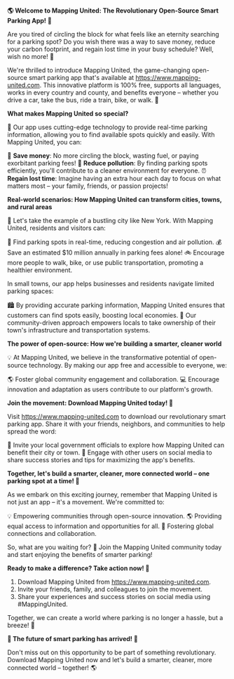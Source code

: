 **🌎 Welcome to Mapping United: The Revolutionary Open-Source Smart Parking App! 🚀**

Are you tired of circling the block for what feels like an eternity searching for a parking spot? Do you wish there was a way to save money, reduce your carbon footprint, and regain lost time in your busy schedule? Well, wish no more! 🎉

We're thrilled to introduce Mapping United, the game-changing open-source smart parking app that's available at https://www.mapping-united.com. This innovative platform is 100% free, supports all languages, works in every country and county, and benefits everyone – whether you drive a car, take the bus, ride a train, bike, or walk. 🌈

**What makes Mapping United so special?**

🤔 Our app uses cutting-edge technology to provide real-time parking information, allowing you to find available spots quickly and easily. With Mapping United, you can:

💸 **Save money**: No more circling the block, wasting fuel, or paying exorbitant parking fees!
🚗 **Reduce pollution**: By finding parking spots efficiently, you'll contribute to a cleaner environment for everyone.
⏰ **Regain lost time**: Imagine having an extra hour each day to focus on what matters most – your family, friends, or passion projects!

**Real-world scenarios: How Mapping United can transform cities, towns, and rural areas**

🌆 Let's take the example of a bustling city like New York. With Mapping United, residents and visitors can:

📍 Find parking spots in real-time, reducing congestion and air pollution.
💰 Save an estimated $10 million annually in parking fees alone!
🚲 Encourage more people to walk, bike, or use public transportation, promoting a healthier environment.

In small towns, our app helps businesses and residents navigate limited parking spaces:

🏙️ By providing accurate parking information, Mapping United ensures that customers can find spots easily, boosting local economies.
👥 Our community-driven approach empowers locals to take ownership of their town's infrastructure and transportation systems.

**The power of open-source: How we're building a smarter, cleaner world**

💡 At Mapping United, we believe in the transformative potential of open-source technology. By making our app free and accessible to everyone, we:

🌎 Foster global community engagement and collaboration.
💻 Encourage innovation and adaptation as users contribute to our platform's growth.

**Join the movement: Download Mapping United today! 📲**

Visit https://www.mapping-united.com to download our revolutionary smart parking app. Share it with your friends, neighbors, and communities to help spread the word:

👥 Invite your local government officials to explore how Mapping United can benefit their city or town.
🤝 Engage with other users on social media to share success stories and tips for maximizing the app's benefits.

**Together, let's build a smarter, cleaner, more connected world – one parking spot at a time! 🌟**

As we embark on this exciting journey, remember that Mapping United is not just an app – it's a movement. We're committed to:

💡 Empowering communities through open-source innovation.
🌎 Providing equal access to information and opportunities for all.
👫 Fostering global connections and collaboration.

So, what are you waiting for? 🤔 Join the Mapping United community today and start enjoying the benefits of smarter parking!

**Ready to make a difference? Take action now! 🚀**

1. Download Mapping United from https://www.mapping-united.com.
2. Invite your friends, family, and colleagues to join the movement.
3. Share your experiences and success stories on social media using #MappingUnited.

Together, we can create a world where parking is no longer a hassle, but a breeze! 🌈

**🎉 The future of smart parking has arrived! 🚀**

Don't miss out on this opportunity to be part of something revolutionary. Download Mapping United now and let's build a smarter, cleaner, more connected world – together! 🌎